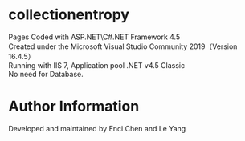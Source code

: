 # collectionentropy
Pages Coded with ASP.NET\C#\.NET Framework 4.5  
Created under the Microsoft Visual Studio Community 2019（Version 16.4.5）  
Running with IIS 7, Application pool .NET v4.5 Classic  
No need for Database.  

# Author Information 
Developed and maintained by Enci Chen and Le Yang
